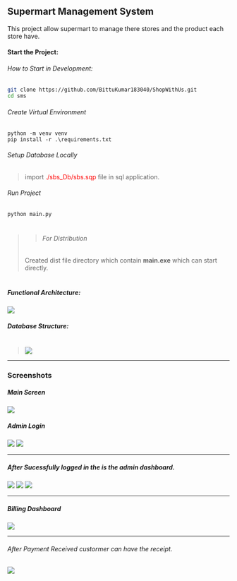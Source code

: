 ## Supermart Management System
This project allow supermart to manage there stores and the product each store have.

#### Start the Project:
###### How to Start in Development:

```sh
git clone https://github.com/BittuKumar183040/ShopWithUs.git
cd sms
```

###### Create Virtual Environment
```
python -m venv venv
pip install -r .\requirements.txt
```
###### Setup Database Locally
> import <span style="color:red">./sbs_Db/sbs.sqp </span>file in sql application.

###### Run Project
```
python main.py
```

> #
>> ###### For Distribution
> Created dist file directory which contain <strong>main.exe</strong> which can start directly.
> #

##### Functional Architecture:
<img src="./screenshots/SuperMart Management System.jpg">

##### Database Structure:
> #
> <img src="./screenshots/database Diagram.jpg">


---
### Screenshots

##### Main Screen
<img src="./screenshots/main_page.png">

##### Admin Login 
<div class="text-center">
    <img src="./screenshots/admin_login.png">
    <img src="./screenshots/admin_login1.png">
</div>

----
##### After Sucessfully logged in the is the admin dashboard.

<img src="./screenshots/customer_manage.png">

<img src="./screenshots/store_manage.png">

<img src="./screenshots/store_manage_createNew.png">

---

##### Billing Dashboard

<img src="./screenshots/billingSystem.png">

---

###### After Payment Received custormer can have the receipt. 

<img src="./screenshots/Receipt.png">

